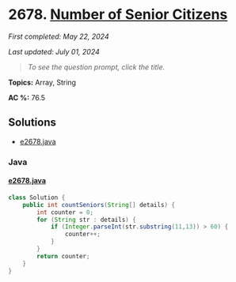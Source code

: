 # 2678. [Number of Senior Citizens](<https://leetcode.com/problems/number-of-senior-citizens>)

*First completed: May 22, 2024*

*Last updated: July 01, 2024*


> *To see the question prompt, click the title.*

**Topics:** Array, String

**AC %:** 76.5


## Solutions

- [e2678.java](<../my-submissions/e2678.java>)
### Java
#### [e2678.java](<../my-submissions/e2678.java>)
```Java
class Solution {
    public int countSeniors(String[] details) {
        int counter = 0;
        for (String str : details) {
            if (Integer.parseInt(str.substring(11,13)) > 60) {
                counter++;
            }
        }
        return counter;
    }
}
```

